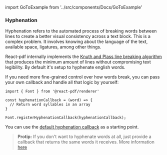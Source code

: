 import GoToExample from '../src/components/Docs/GoToExample'

### Hyphenation

Hyphenation refers to the automated process of breaking words between lines to create a better visual consistency across a text block. This is a complex problem. It involves knowing about the language of the text, available space, ligatures, among other things.

React-pdf internally implements the [Knuth and Plass line breaking algorithm](http://www.eprg.org/G53DOC/pdfs/knuth-plass-breaking.pdf) that produces the minimum amount of lines without compromising text legibility. By default it's setup to hyphenate english words.

If you need more fine-grained control over how words break, you can pass your own callback and handle all that logic by yourself:

```
import { Font } from '@react-pdf/renderer'

const hyphenationCallback = (word) => {
  // Return word syllables in an array
}

Font.registerHyphenationCallback(hyphenationCallback);
```

You can use the [default hyphenation callback](https://github.com/diegomura/react-pdf/blob/master/packages/textkit/src/engines/linebreaker/linebreak.js#L11) as a starting point.

> **Protip:** If you don't want to hyphenate words at all, just provide a callback that returns the same words it receives. More information [here](/fonts#registerHyphenationCallback)

<GoToExample name="hyphenation-callback" />
